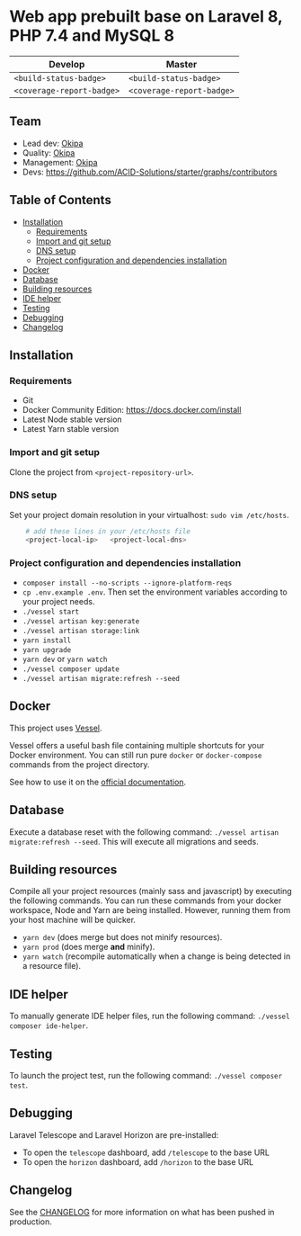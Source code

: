 <!-- Todo: personalize readme -->
<!-- Todo: search every `Todo:` occurrence in starter and customize what needs to be. -->

# Web app prebuilt base on Laravel 8, PHP 7.4 and MySQL 8


| Develop | Master |
|---|---|
| `<build-status-badge>` | `<build-status-badge>` |
| `<coverage-report-badge>` | `<coverage-report-badge>` |

## Team

* Lead dev: [Okipa](https://github.com/Okipa)
* Quality: [Okipa](https://github.com/Okipa)
* Management: [Okipa](https://github.com/Okipa)
* Devs: https://github.com/ACID-Solutions/starter/graphs/contributors

## Table of Contents

* [Installation](#installation)
  * [Requirements](#requirements)
  * [Import and git setup](#import-and-git-setup)
  * [DNS setup](#dns-setup)
  * [Project configuration and dependencies installation](#project-configuration-and-dependencies-installation)
* [Docker](#docker)
* [Database](#database)
* [Building resources](#building-resources)
* [IDE helper](#ide-helper)
* [Testing](#testing)
* [Debugging](#debugging)
* [Changelog](#changelog)

## Installation

### Requirements

* Git
* Docker Community Edition: https://docs.docker.com/install
* Latest Node stable version
* Latest Yarn stable version

### Import and git setup

Clone the project from `<project-repository-url>`.

### DNS setup

Set your project domain resolution in your virtualhost: `sudo vim /etc/hosts`.

```sh
    # add these lines in your /etc/hosts file
    <project-local-ip>   <project-local-dns>
```

### Project configuration and dependencies installation

* `composer install --no-scripts --ignore-platform-reqs`
* `cp .env.example .env`. Then set the environment variables according to your project needs.
* `./vessel start`
* `./vessel artisan key:generate`
* `./vessel artisan storage:link`
* `yarn install`
* `yarn upgrade`
* `yarn dev` or `yarn watch`
* `./vessel composer update`
* `./vessel artisan migrate:refresh --seed`

## Docker

This project uses [Vessel](https://vessel.shippingdocker.com).

Vessel offers a useful bash file containing multiple shortcuts for your Docker environment. You can still run pure `docker` or `docker-compose` commands from the project directory.

See how to use it on the [official documentation](https://vessel.shippingdocker.com/docs/everyday-usage).

## Database

Execute a database reset with the following command: `./vessel artisan migrate:refresh --seed`. This will execute all migrations and seeds.

## Building resources

Compile all your project resources (mainly sass and javascript) by executing the following commands.
You can run these commands from your docker workspace, Node and Yarn are being installed. However, running them from your host machine will be quicker.

* `yarn dev` (does merge but does not minify resources).
* `yarn prod` (does merge **and** minify).
* `yarn watch` (recompile automatically when a change is being detected in a resource file).

## IDE helper

To manually generate IDE helper files, run the following command: `./vessel composer ide-helper`.

## Testing

To launch the project test, run the following command: `./vessel composer test`.

## Debugging

Laravel Telescope and Laravel Horizon are pre-installed:
* To open the `telescope` dashboard, add `/telescope` to the base URL
* To open the `horizon` dashboard, add `/horizon` to the base URL

## Changelog

See the [CHANGELOG](CHANGELOG.md) for more information on what has been pushed in production.
